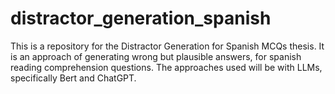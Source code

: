 # distractor_generation_spanish
This is a repository for the Distractor Generation for Spanish MCQs thesis. It is an approach of generating wrong but plausible answers, for spanish reading comprehension questions. The approaches used will be with LLMs, specifically Bert and ChatGPT. 
